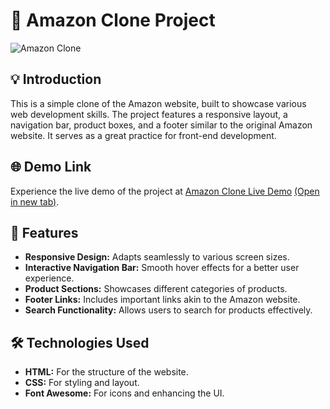 # 🌟 Amazon Clone Project

![Amazon Clone](https://your-image-url.com) <!-- Replace with an appropriate image URL for your project -->

## 💡 Introduction
This is a simple clone of the Amazon website, built to showcase various web development skills. The project features a responsive layout, a navigation bar, product boxes, and a footer similar to the original Amazon website. It serves as a great practice for front-end development.

## 🌐 Demo Link
Experience the live demo of the project at [Amazon Clone Live Demo](https://amazon-bysahilshaikh.netlify.app/) <a href="https://amazon-bysahilshaikh.netlify.app/" target="_blank">(Open in new tab)</a>.

## 🚀 Features
- **Responsive Design:** Adapts seamlessly to various screen sizes.
- **Interactive Navigation Bar:** Smooth hover effects for a better user experience.
- **Product Sections:** Showcases different categories of products.
- **Footer Links:** Includes important links akin to the Amazon website.
- **Search Functionality:** Allows users to search for products effectively.

## 🛠️ Technologies Used
- **HTML:** For the structure of the website.
- **CSS:** For styling and layout.
- **Font Awesome:** For icons and enhancing the UI.
